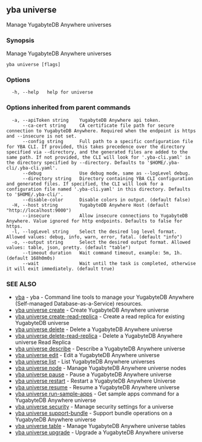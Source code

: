 ## yba universe

Manage YugabyteDB Anywhere universes

### Synopsis

Manage YugabyteDB Anywhere universes

```
yba universe [flags]
```

### Options

```
  -h, --help   help for universe
```

### Options inherited from parent commands

```
  -a, --apiToken string    YugabyteDB Anywhere api token.
      --ca-cert string     CA certificate file path for secure connection to YugabyteDB Anywhere. Required when the endpoint is https and --insecure is not set.
      --config string      Full path to a specific configuration file for YBA CLI. If provided, this takes precedence over the directory specified via --directory, and the generated files are added to the same path. If not provided, the CLI will look for '.yba-cli.yaml' in the directory specified by --directory. Defaults to '$HOME/.yba-cli/.yba-cli.yaml'.
      --debug              Use debug mode, same as --logLevel debug.
      --directory string   Directory containing YBA CLI configuration and generated files. If specified, the CLI will look for a configuration file named '.yba-cli.yaml' in this directory. Defaults to '$HOME/.yba-cli/'.
      --disable-color      Disable colors in output. (default false)
  -H, --host string        YugabyteDB Anywhere Host (default "http://localhost:9000")
      --insecure           Allow insecure connections to YugabyteDB Anywhere. Value ignored for http endpoints. Defaults to false for https.
  -l, --logLevel string    Select the desired log level format. Allowed values: debug, info, warn, error, fatal. (default "info")
  -o, --output string      Select the desired output format. Allowed values: table, json, pretty. (default "table")
      --timeout duration   Wait command timeout, example: 5m, 1h. (default 168h0m0s)
      --wait               Wait until the task is completed, otherwise it will exit immediately. (default true)
```

### SEE ALSO

* [yba](yba.md)	 - yba - Command line tools to manage your YugabyteDB Anywhere (Self-managed Database-as-a-Service) resources.
* [yba universe create](yba_universe_create.md)	 - Create YugabyteDB Anywhere universe
* [yba universe create-read-replica](yba_universe_create-read-replica.md)	 - Create a read replica for existing YugabyteDB universe
* [yba universe delete](yba_universe_delete.md)	 - Delete a YugabyteDB Anywhere universe
* [yba universe delete-read-replica](yba_universe_delete-read-replica.md)	 - Delete a YugabyteDB Anywhere universe Read Replica
* [yba universe describe](yba_universe_describe.md)	 - Describe a YugabyteDB Anywhere universe
* [yba universe edit](yba_universe_edit.md)	 - Edit a YugabyteDB Anywhere universe
* [yba universe list](yba_universe_list.md)	 - List YugabyteDB Anywhere universes
* [yba universe node](yba_universe_node.md)	 - Manage YugabyteDB Anywhere universe nodes
* [yba universe pause](yba_universe_pause.md)	 - Pause a YugabyteDB Anywhere universe
* [yba universe restart](yba_universe_restart.md)	 - Restart a YugabyteDB Anywhere Universe
* [yba universe resume](yba_universe_resume.md)	 - Resume a YugabyteDB Anywhere universe
* [yba universe run-sample-apps](yba_universe_run-sample-apps.md)	 - Get sample apps command for a YugabyteDB Anywhere universe
* [yba universe security](yba_universe_security.md)	 - Manage security settings for a universe
* [yba universe support-bundle](yba_universe_support-bundle.md)	 - Support bundle operations on a YugabyteDB Anywhere universe
* [yba universe table](yba_universe_table.md)	 - Manage YugabyteDB Anywhere universe tables
* [yba universe upgrade](yba_universe_upgrade.md)	 - Upgrade a YugabyteDB Anywhere universe

